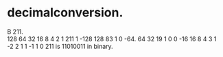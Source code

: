 # decimalconversion. 

B 211.    
        128 64 32 16 8 4 2 1
  211    1
  -128  128
  83    1  0
  -64. 64  32
   19    1  0 0
   -16  16  8 4
   3     1  
   -2    2
    1   1
    -1  1
    0
    211 is 11010011 in binary.
    
